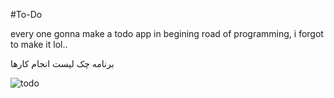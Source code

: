 
#To-Do



every one gonna make a todo app in begining road of programming, i forgot to make it lol..

برنامه چک لیست انجام کارها


![todo](https://github.com/Cj0098/To-Do/assets/96426381/1c26d513-730d-4dd4-baa6-537f32b96381)


